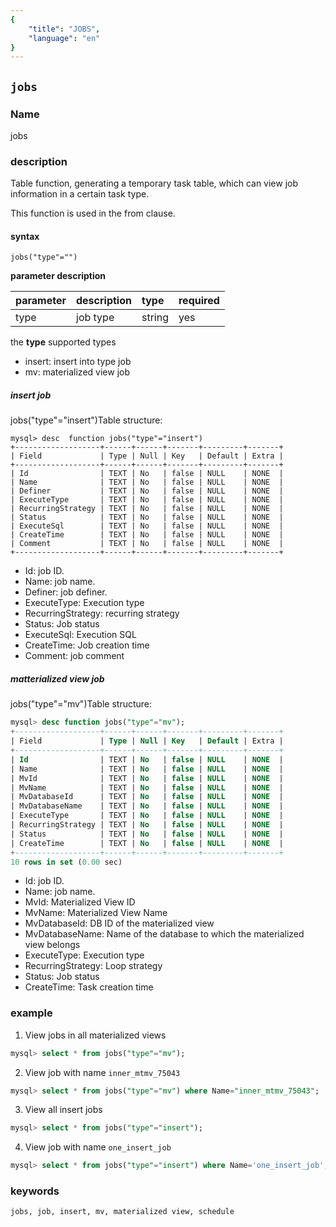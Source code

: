 ```yaml
---
{
    "title": "JOBS",
    "language": "en"
}
---
```


<!--
Licensed to the Apache Software Foundation (ASF) under one
or more contributor license agreements.  See the NOTICE file
distributed with this work for additional information
regarding copyright ownership.  The ASF licenses this file
to you under the Apache License, Version 2.0 (the
"License"); you may not use this file except in compliance
with the License.  You may obtain a copy of the License at

  http://www.apache.org/licenses/LICENSE-2.0

Unless required by applicable law or agreed to in writing,
software distributed under the License is distributed on an
"AS IS" BASIS, WITHOUT WARRANTIES OR CONDITIONS OF ANY
KIND, either express or implied.  See the License for the
specific language governing permissions and limitations
under the License.
-->

## `jobs`

### Name

<version since="2.1">

jobs

</version>

### description

Table function, generating a temporary task table, which can view job information in a certain task type.

This function is used in the from clause.

#### syntax

`jobs("type"="")`

**parameter description**

| parameter | description | type   | required |
|:----------|:------------|:-------|:---------|
| type      | job type    | string | yes      |

the **type** supported types
- insert: insert into type job
- mv: materialized view job

##### insert job
jobs("type"="insert")Table structure:
```
mysql> desc  function jobs("type"="insert")
+-------------------+------+------+-------+---------+-------+
| Field             | Type | Null | Key   | Default | Extra |
+-------------------+------+------+-------+---------+-------+
| Id                | TEXT | No   | false | NULL    | NONE  |
| Name              | TEXT | No   | false | NULL    | NONE  |
| Definer           | TEXT | No   | false | NULL    | NONE  |
| ExecuteType       | TEXT | No   | false | NULL    | NONE  |
| RecurringStrategy | TEXT | No   | false | NULL    | NONE  |
| Status            | TEXT | No   | false | NULL    | NONE  |
| ExecuteSql        | TEXT | No   | false | NULL    | NONE  |
| CreateTime        | TEXT | No   | false | NULL    | NONE  |
| Comment           | TEXT | No   | false | NULL    | NONE  |
+-------------------+------+------+-------+---------+-------+
```
* Id: job ID.
* Name: job name.
* Definer: job definer.
* ExecuteType: Execution type
* RecurringStrategy: recurring strategy
* Status: Job status
* ExecuteSql: Execution SQL
* CreateTime: Job creation time
* Comment: job comment

##### matterialized view job

jobs("type"="mv")Table structure:
```sql
mysql> desc function jobs("type"="mv");
+-------------------+------+------+-------+---------+-------+
| Field             | Type | Null | Key   | Default | Extra |
+-------------------+------+------+-------+---------+-------+
| Id                | TEXT | No   | false | NULL    | NONE  |
| Name              | TEXT | No   | false | NULL    | NONE  |
| MvId              | TEXT | No   | false | NULL    | NONE  |
| MvName            | TEXT | No   | false | NULL    | NONE  |
| MvDatabaseId      | TEXT | No   | false | NULL    | NONE  |
| MvDatabaseName    | TEXT | No   | false | NULL    | NONE  |
| ExecuteType       | TEXT | No   | false | NULL    | NONE  |
| RecurringStrategy | TEXT | No   | false | NULL    | NONE  |
| Status            | TEXT | No   | false | NULL    | NONE  |
| CreateTime        | TEXT | No   | false | NULL    | NONE  |
+-------------------+------+------+-------+---------+-------+
10 rows in set (0.00 sec)
```

* Id: job ID.
* Name: job name.
* MvId: Materialized View ID
* MvName: Materialized View Name
* MvDatabaseId: DB ID of the materialized view
* MvDatabaseName: Name of the database to which the materialized view belongs
* ExecuteType: Execution type
* RecurringStrategy: Loop strategy
* Status: Job status
* CreateTime: Task creation time

### example

1. View jobs in all materialized views

```sql
mysql> select * from jobs("type"="mv");
```

2. View job with name `inner_mtmv_75043`

```sql
mysql> select * from jobs("type"="mv") where Name="inner_mtmv_75043";
```

3. View all insert jobs

```sql
mysql> select * from jobs("type"="insert");
```
4. View job with name `one_insert_job`

```sql
mysql> select * from jobs("type"="insert") where Name='one_insert_job';
```

### keywords

    jobs, job, insert, mv, materialized view, schedule
